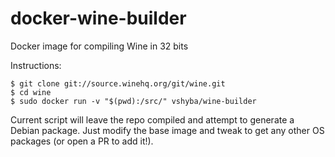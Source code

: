 # docker-wine-builder
Docker image for compiling Wine in 32 bits

Instructions:
```
$ git clone git://source.winehq.org/git/wine.git
$ cd wine
$ sudo docker run -v "$(pwd):/src/" vshyba/wine-builder
```

Current script will leave the repo compiled and attempt to generate a Debian package. Just modify the base image and tweak to get any other OS packages (or open a PR to add it!).

